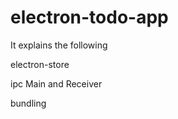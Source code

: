 # electron-todo-app

It explains the following

  <p>electron-store</p>
  <p>ipc Main and Receiver</p>
  <p>bundling</p>
